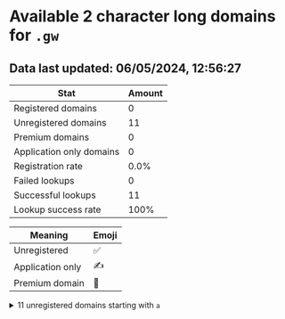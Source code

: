 # Available 2 character long domains for `.gw`

## Data last updated: 06/05/2024, 12:56:27

|Stat|Amount|
|--|--|
|Registered domains|0|
|Unregistered domains|11|
|Premium domains|0|
|Application only domains|0|
|Registration rate|0.0%|
|Failed lookups|0|
|Successful lookups|11|
|Lookup success rate|100%|


|Meaning|Emoji|
|--|--|
|Unregistered|:white_check_mark:|
|Application only|:writing_hand:|
|Premium domain|:gem:|

<details>
<summary>11 unregistered domains starting with <bold><code>a</code></bold></summary>

|Type|Domain|
|--|--|
|:white_check_mark:|`aa.gw`|
|:white_check_mark:|`ab.gw`|
|:white_check_mark:|`ac.gw`|
|:white_check_mark:|`ad.gw`|
|:white_check_mark:|`ae.gw`|
|:white_check_mark:|`af.gw`|
|:white_check_mark:|`ag.gw`|
|:white_check_mark:|`ah.gw`|
|:white_check_mark:|`ai.gw`|
|:white_check_mark:|`aj.gw`|
|:white_check_mark:|`ak.gw`|
</details>